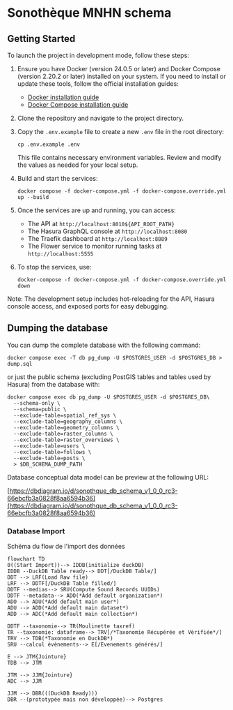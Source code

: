 # Sonothèque MNHN schema

## Getting Started

To launch the project in development mode, follow these steps:

1. Ensure you have Docker (version 24.0.5 or later) and Docker Compose (version 2.20.2 or later) installed on your system. If you need to install or update these tools, follow the official installation guides:

   - [Docker installation guide](https://docs.docker.com/get-docker/)
   - [Docker Compose installation guide](https://docs.docker.com/compose/install/)

2. Clone the repository and navigate to the project directory.

3. Copy the `.env.example` file to create a new `.env` file in the root directory:

   ```
   cp .env.example .env
   ```

   This file contains necessary environment variables. Review and modify the values as needed for your local setup.

4. Build and start the services:

   ```
   docker compose -f docker-compose.yml -f docker-compose.override.yml up --build
   ```

5. Once the services are up and running, you can access:

   - The API at `http://localhost:8010${API_ROOT_PATH}`
   - The Hasura GraphQL console at `http://localhost:8080`
   - The Traefik dashboard at `http://localhost:8889`
   - The Flower service to monitor running tasks at `http://localhost:5555`

6. To stop the services, use:
   ```
   docker-compose -f docker-compose.yml -f docker-compose.override.yml down
   ```

Note: The development setup includes hot-reloading for the API, Hasura console access, and exposed ports for easy debugging.

## Dumping the database

You can dump the complete database with the following command:

```shell
docker compose exec -T db pg_dump -U $POSTGRES_USER -d $POSTGRES_DB > dump.sql
```

or just the public schema (excluding PostGIS tables and tables used by Hasura) from the database with:

```shell
docker compose exec db pg_dump -U $POSTGRES_USER -d $POSTGRES_DB\
  --schema-only \
  --schema=public \
  --exclude-table=spatial_ref_sys \
  --exclude-table=geography_columns \
  --exclude-table=geometry_columns \
  --exclude-table=raster_columns \
  --exclude-table=raster_overviews \
  --exclude-table=users \
  --exclude-table=follows \
  --exclude-table=posts \
  > $DB_SCHEMA_DUMP_PATH
```

Database conceptual data model can be preview at the following URL:

[https://dbdiagram.io/d/sonothque_db_schema_v1_0_0_rc3-66ebcfb3a0828f8aa6594b36](https://dbdiagram.io/d/sonothque_db_schema_v1_0_0_rc3-66ebcfb3a0828f8aa6594b36)

### Database Import

Schéma du flow de l'import des données

```mermaid
flowchart TD
0((Start Import))--> IDDB(initialize duckDB)
IDDB --DuckDB Table ready--> DDT[/DuckDB Table/]
DDT --> LRF(Load Raw file)
LRF --> DDTF[/DuckDB Table filled/]
DDTF --medias--> SRU(Compute Sound Records UUIDs)
DDTF --metadata--> ADO(*Add default organization*)
ADO --> ADU(*Add default main user*)
ADU --> ADD(*Add default main dataset*)
ADD --> ADC(*Add default main collection*)

DDTF --taxonomie--> TR(Moulinette taxref)
TR --taxonomie: dataframe--> TRV[/*Taxonomie Récupérée et Vérifiée*/]
TRV --> TDB(*Taxonomie en DuckDB*)
SRU --calcul évènements--> E[/Evenements générés/]

E --> JTM{Jointure}
TDB --> JTM

JTM --> JJM{Jointure}
ADC --> JJM

JJM --> DBR(((DuckDB Ready)))
DBR --(prototypée mais non développée)--> Postgres
```